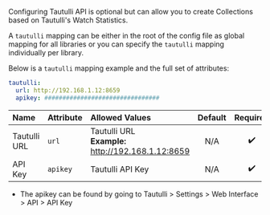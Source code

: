 Configuring Tautulli API is optional but can allow you to create Collections based on Tautulli's Watch Statistics.

A `tautulli` mapping can be either in the root of the config file as global mapping for all libraries or you can specify the `tautulli` mapping individually per library.

Below is a `tautulli` mapping example and the full set of attributes:
```yaml
tautulli:
  url: http://192.168.1.12:8659
  apikey: ################################
```

| Name | Attribute | Allowed Values | Default | Required |
| :-- | :-- | :-- | :--: | :--: |
| Tautulli URL | `url` | Tautulli URL<br><strong>Example:</strong> http://192.168.1.12:8659 | N/A | :heavy_check_mark: |
| API Key | `apikey` | Tautulli API Key | N/A | :heavy_check_mark: |

* The apikey can be found by going to Tautulli > Settings > Web Interface > API > API Key